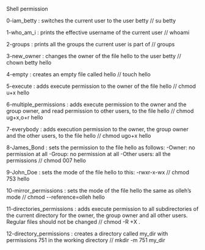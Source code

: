 Shell permission

0-iam_betty : switches the current user to the user betty // su betty

1-who_am_i : prints the effective username of the current user // whoami

2-groups : prints all the groups the current user is part of // groups

3-new_owner : changes the owner of the file hello to the user betty // chown betty hello

4-empty : creates an empty file called hello // touch hello

5-execute : adds execute permission to the owner of the file hello // chmod u+x hello

6-multiple_permissions : adds execute permission to the owner and the group owner, and read permission to other users, to the file hello // chmod ug+x,o+r hello

7-everybody : adds execution permission to the owner, the group owner and the other users, to the file hello // chmod ugo+x hello

8-James_Bond : sets the permission to the file hello as follows: -Owner: no permission at all -Group: no permission at all -Other users: all the permissions // chmod 007 hello

9-John_Doe : sets the mode of the file hello to this: -rwxr-x-wx // chmod 753 hello

10-mirror_permissions : sets the mode of the file hello the same as olleh’s mode // chmod --reference=olleh hello

11-directories_permissions : adds execute permission to all subdirectories of the current directory for the owner, the group owner and all other users. Regular files should not be changed // chmod -R +X .

12-directory_permissions : creates a directory called my_dir with permissions 751 in the working directory // mkdir -m 751 my_dir
